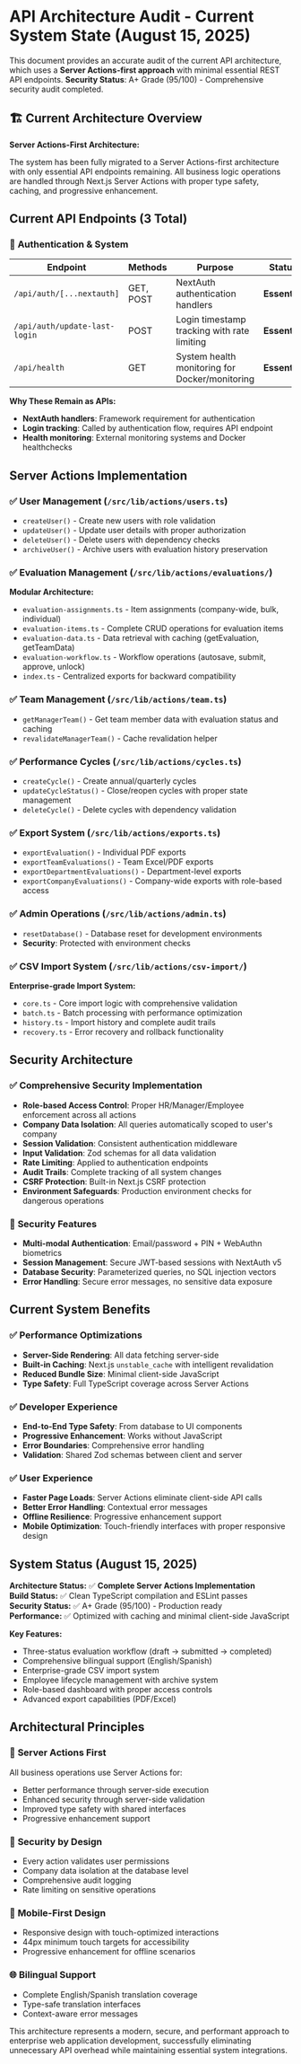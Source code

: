 # API Architecture Audit - Current System State (August 15, 2025)

This document provides an accurate audit of the current API architecture, which uses a **Server Actions-first approach** with minimal essential REST API endpoints. **Security Status**: A+ Grade (95/100) - Comprehensive security audit completed.

## 🏗️ Current Architecture Overview

**Server Actions-First Architecture:**

The system has been fully migrated to a Server Actions-first architecture with only essential API endpoints remaining. All business logic operations are handled through Next.js Server Actions with proper type safety, caching, and progressive enhancement.

## Current API Endpoints (3 Total)

### 🔐 **Authentication & System**

| Endpoint | Methods | Purpose | Status |
|----------|---------|---------|---------|
| `/api/auth/[...nextauth]` | GET, POST | NextAuth authentication handlers | **Essential** |
| `/api/auth/update-last-login` | POST | Login timestamp tracking with rate limiting | **Essential** |
| `/api/health` | GET | System health monitoring for Docker/monitoring | **Essential** |

**Why These Remain as APIs:**

- **NextAuth handlers**: Framework requirement for authentication
- **Login tracking**: Called by authentication flow, requires API endpoint
- **Health monitoring**: External monitoring systems and Docker healthchecks

## Server Actions Implementation

### ✅ **User Management** (`/src/lib/actions/users.ts`)

- `createUser()` - Create new users with role validation
- `updateUser()` - Update user details with proper authorization
- `deleteUser()` - Delete users with dependency checks
- `archiveUser()` - Archive users with evaluation history preservation

### ✅ **Evaluation Management** (`/src/lib/actions/evaluations/`)

**Modular Architecture:**

- `evaluation-assignments.ts` - Item assignments (company-wide, bulk, individual)
- `evaluation-items.ts` - Complete CRUD operations for evaluation items
- `evaluation-data.ts` - Data retrieval with caching (getEvaluation, getTeamData)
- `evaluation-workflow.ts` - Workflow operations (autosave, submit, approve, unlock)
- `index.ts` - Centralized exports for backward compatibility

### ✅ **Team Management** (`/src/lib/actions/team.ts`)

- `getManagerTeam()` - Get team member data with evaluation status and caching
- `revalidateManagerTeam()` - Cache revalidation helper

### ✅ **Performance Cycles** (`/src/lib/actions/cycles.ts`)

- `createCycle()` - Create annual/quarterly cycles
- `updateCycleStatus()` - Close/reopen cycles with proper state management
- `deleteCycle()` - Delete cycles with dependency validation

### ✅ **Export System** (`/src/lib/actions/exports.ts`)

- `exportEvaluation()` - Individual PDF exports
- `exportTeamEvaluations()` - Team Excel/PDF exports  
- `exportDepartmentEvaluations()` - Department-level exports
- `exportCompanyEvaluations()` - Company-wide exports with role-based access

### ✅ **Admin Operations** (`/src/lib/actions/admin.ts`)

- `resetDatabase()` - Database reset for development environments
- **Security**: Protected with environment checks

### ✅ **CSV Import System** (`/src/lib/actions/csv-import/`)

**Enterprise-grade Import System:**

- `core.ts` - Core import logic with comprehensive validation
- `batch.ts` - Batch processing with performance optimization  
- `history.ts` - Import history and complete audit trails
- `recovery.ts` - Error recovery and rollback functionality

## Security Architecture

### ✅ **Comprehensive Security Implementation**

- **Role-based Access Control**: Proper HR/Manager/Employee enforcement across all actions
- **Company Data Isolation**: All queries automatically scoped to user's company
- **Session Validation**: Consistent authentication middleware
- **Input Validation**: Zod schemas for all data validation
- **Rate Limiting**: Applied to authentication endpoints
- **Audit Trails**: Complete tracking of all system changes
- **CSRF Protection**: Built-in Next.js CSRF protection
- **Environment Safeguards**: Production environment checks for dangerous operations

### 🔐 **Security Features**

- **Multi-modal Authentication**: Email/password + PIN + WebAuthn biometrics
- **Session Management**: Secure JWT-based sessions with NextAuth v5
- **Database Security**: Parameterized queries, no SQL injection vectors
- **Error Handling**: Secure error messages, no sensitive data exposure

## Current System Benefits

### ✅ **Performance Optimizations**

- **Server-Side Rendering**: All data fetching server-side
- **Built-in Caching**: Next.js `unstable_cache` with intelligent revalidation
- **Reduced Bundle Size**: Minimal client-side JavaScript
- **Type Safety**: Full TypeScript coverage across Server Actions

### ✅ **Developer Experience**

- **End-to-End Type Safety**: From database to UI components
- **Progressive Enhancement**: Works without JavaScript
- **Error Boundaries**: Comprehensive error handling
- **Validation**: Shared Zod schemas between client and server

### ✅ **User Experience**

- **Faster Page Loads**: Server Actions eliminate client-side API calls
- **Better Error Handling**: Contextual error messages
- **Offline Resilience**: Progressive enhancement support
- **Mobile Optimization**: Touch-friendly interfaces with proper responsive design

## System Status (August 15, 2025)

**Architecture Status:** ✅ **Complete Server Actions Implementation**  
**Build Status:** ✅ Clean TypeScript compilation and ESLint passes  
**Security Status:** ✅ A+ Grade (95/100) - Production ready  
**Performance:** ✅ Optimized with caching and minimal client-side JavaScript  

**Key Features:**

- Three-status evaluation workflow (draft → submitted → completed)
- Comprehensive bilingual support (English/Spanish)
- Enterprise-grade CSV import system
- Employee lifecycle management with archive system
- Role-based dashboard with proper access controls
- Advanced export capabilities (PDF/Excel)

## Architectural Principles

### 🎯 **Server Actions First**

All business operations use Server Actions for:

- Better performance through server-side execution
- Enhanced security through server-side validation
- Improved type safety with shared interfaces
- Progressive enhancement support

### 🔐 **Security by Design**

- Every action validates user permissions
- Company data isolation at the database level
- Comprehensive audit logging
- Rate limiting on sensitive operations

### 📱 **Mobile-First Design**

- Responsive design with touch-optimized interactions
- 44px minimum touch targets for accessibility
- Progressive enhancement for offline scenarios

### 🌐 **Bilingual Support**

- Complete English/Spanish translation coverage
- Type-safe translation interfaces
- Context-aware error messages

This architecture represents a modern, secure, and performant approach to enterprise web application development, successfully eliminating unnecessary API overhead while maintaining essential system integrations.
